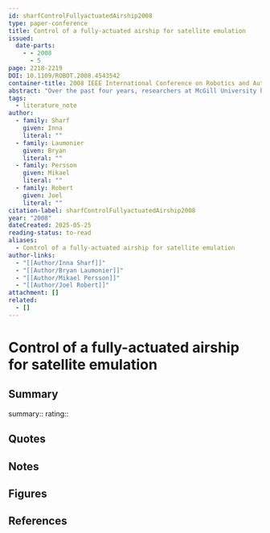 ```yaml
---
id: sharfControlFullyactuatedAirship2008
type: paper-conference
title: Control of a fully-actuated airship for satellite emulation
issued:
  date-parts:
    - - 2008
      - 5
page: 2218-2219
DOI: 10.1109/ROBOT.2008.4543542
container-title: 2008 IEEE International Conference on Robotics and Automation
abstract: "Over the past four years, researchers at McGill University have developed a novel concept for studying dynamics and control of robotic grasping of objects in space. This problem arises in several applications - those currently under investigation include on-orbit servicing of satellites and removal of space debris. The main difficulty in experimental testing of such tasks is how to emulate the gravity-free environment of space here on the ground. A number of experimental facilities have been developed around the world to emulate the gravity-free conditions for space robotics research. For example, one popular approach involves floating the system under investigation - a robotic arm or a mock-up satellite - on air-bearings on a glass- covered or granite table. A few research establishments have invested in neutral buoyancy water tanks for three- dimensional, high-fidelity, albeit very costly, emulation of weightlessness. We have proposed a novel idea which involves using a small helium blimp to emulate a free-floating object. Although not perfect, this concept is simpler, less expensive to implement and is more suitable for 3D emulation of the gravity-free conditions of space. An experimental facility has been developed in the Aerospace Mechatronics Laboratory to implement this concept in an indoor laboratory setting. The main components of our facility are: a six-degree-of-freedom robotic manipulator placed on a 3 m linear track, a spherical helium airship 6 ft in diameter, made neutrally buoyant and balanced, a Vicon six-camera system and associated control hardware and software interfaces. This video submission focuses on the control of the airship for satellite emulation."
tags:
  - literature_note
author:
  - family: Sharf
    given: Inna
    literal: ""
  - family: Laumonier
    given: Bryan
    literal: ""
  - family: Persson
    given: Mikael
    literal: ""
  - family: Robert
    given: Joel
    literal: ""
citation-label: sharfControlFullyactuatedAirship2008
year: "2008"
dateCreated: 2025-05-25
reading-status: to-read
aliases:
  - Control of a fully-actuated airship for satellite emulation
author-links:
  - "[[Author/Inna Sharf]]"
  - "[[Author/Bryan Laumonier]]"
  - "[[Author/Mikael Persson]]"
  - "[[Author/Joel Robert]]"
attachment: []
related:
  - []
---
```


# Control of a fully-actuated airship for satellite emulation

## Summary
summary::
rating::

## Quotes

## Notes

## Figures

## References



